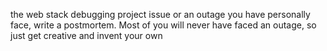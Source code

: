 the web stack debugging project issue or an outage you have personally face, write a postmortem. Most of you will never have faced an outage, so just get creative and invent your own
